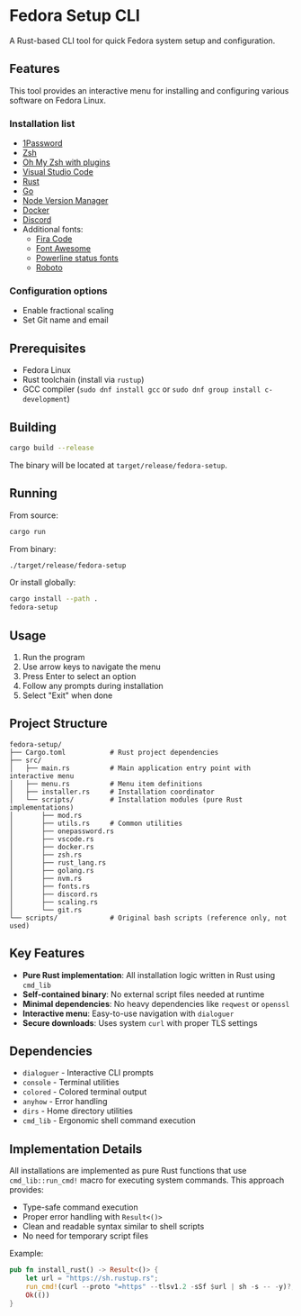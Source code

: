 # Fedora Setup CLI

A Rust-based CLI tool for quick Fedora system setup and configuration.

## Features

This tool provides an interactive menu for installing and configuring various software on Fedora Linux.

### Installation list

- [1Password](https://1password.com/)
- [Zsh](https://ohmyz.sh/)
- [Oh My Zsh with plugins](https://ohmyz.sh/)
- [Visual Studio Code](https://code.visualstudio.com/)
- [Rust](https://www.rust-lang.org/)
- [Go](https://golang.org/)
- [Node Version Manager](https://github.com/nvm-sh/nvm)
- [Docker](https://docs.docker.com/engine/install/fedora/)
- [Discord](https://discord.com/)
- Additional fonts:
  - [Fira Code](https://fonts.google.com/specimen/Fira+Code)
  - [Font Awesome](https://fontawesome.com/)
  - [Powerline status fonts](https://github.com/powerline/powerline)
  - [Roboto](https://fonts.google.com/specimen/Roboto)

### Configuration options

- Enable fractional scaling
- Set Git name and email

## Prerequisites

- Fedora Linux
- Rust toolchain (install via `rustup`)
- GCC compiler (`sudo dnf install gcc` or `sudo dnf group install c-development`)

## Building

```bash
cargo build --release
```

The binary will be located at `target/release/fedora-setup`.

## Running

From source:

```bash
cargo run
```

From binary:

```bash
./target/release/fedora-setup
```

Or install globally:

```bash
cargo install --path .
fedora-setup
```

## Usage

1. Run the program
2. Use arrow keys to navigate the menu
3. Press Enter to select an option
4. Follow any prompts during installation
5. Select "Exit" when done

## Project Structure

```text
fedora-setup/
├── Cargo.toml           # Rust project dependencies
├── src/
│   ├── main.rs          # Main application entry point with interactive menu
│   ├── menu.rs          # Menu item definitions
│   ├── installer.rs     # Installation coordinator
│   └── scripts/         # Installation modules (pure Rust implementations)
│       ├── mod.rs
│       ├── utils.rs     # Common utilities
│       ├── onepassword.rs
│       ├── vscode.rs
│       ├── docker.rs
│       ├── zsh.rs
│       ├── rust_lang.rs
│       ├── golang.rs
│       ├── nvm.rs
│       ├── fonts.rs
│       ├── discord.rs
│       ├── scaling.rs
│       └── git.rs
└── scripts/             # Original bash scripts (reference only, not used)
```

## Key Features

- **Pure Rust implementation**: All installation logic written in Rust using `cmd_lib`
- **Self-contained binary**: No external script files needed at runtime
- **Minimal dependencies**: No heavy dependencies like `reqwest` or `openssl`
- **Interactive menu**: Easy-to-use navigation with `dialoguer`
- **Secure downloads**: Uses system `curl` with proper TLS settings

## Dependencies

- `dialoguer` - Interactive CLI prompts
- `console` - Terminal utilities
- `colored` - Colored terminal output
- `anyhow` - Error handling
- `dirs` - Home directory utilities
- `cmd_lib` - Ergonomic shell command execution

## Implementation Details

All installations are implemented as pure Rust functions that use `cmd_lib::run_cmd!` macro for executing system commands. This approach provides:

- Type-safe command execution
- Proper error handling with `Result<()>`
- Clean and readable syntax similar to shell scripts
- No need for temporary script files

Example:

```rust
pub fn install_rust() -> Result<()> {
    let url = "https://sh.rustup.rs";
    run_cmd!(curl --proto "=https" --tlsv1.2 -sSf $url | sh -s -- -y)?;
    Ok(())
}
```
